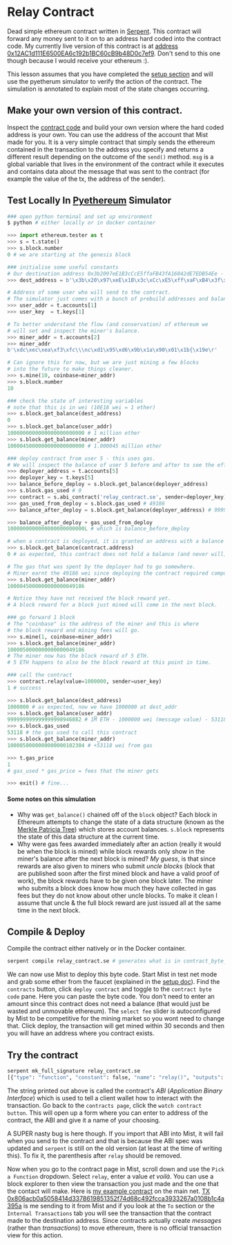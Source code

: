 # Relay Contract

Dead simple ethereum contract written in [Serpent](https://github.com/ethereum/wiki/wiki/Serpent). This contract will forward any money sent to it on to an address hard coded into the contract code. My currently live version of this contract is at [address 0x12AC1d111E6500EA6c192b1BC60cB9b48D0c7ef9](https://etherscan.io/address/0x12AC1d111E6500EA6c192b1BC60cB9b48D0c7ef9). Don't send to this one though because I would receive your ethereum :).

This lesson assumes that you have completed the [setup section](../setup.md) and will use the pyetherum simulator to verify the action of the contract.
The simulation is annotated to explain most of the state changes occurring.

## Make your own version of this contract.
Inspect the [contract code](relay_contract.se) and build your own version where the hard coded address is your own. You can use the address of the account that Mist made for you. It is a very simple contract that simply sends the ethereum contained in the transaction to the address you specify and returns a different result depending on the outcome of the `send()` method. `msg` is a global variable that lives in the environment of the contract while it executes and contains data about the message that was sent to the contract (for example the value of the tx, the address of the sender).

## Test Locally In [Pyethereum](https://github.com/ethereum/pyethereum/wiki/Using-pyethereum.tester) Simulator
```bash
### open python terminal and set up environment
$ python # either locally or in docker container
```
```python
>>> import ethereum.tester as t
>>> s = t.state()
>>> s.block.number
0 # we are starting at the genesis block

### initialise some useful constants
# Our destination address 0x3b2097eE1B3cCcE5ffaFB43fA16042dE7EDB54Ee - something I controll
>>> dest_address = b'\x3b\x20\x97\xeE\x1B\x3c\xCc\xE5\xff\xaF\xB4\x3f\xA1\x60\x42\xdE\x7E\xDB\x54\xEe'

# Address of some user who will send to the contract.
# The simulator just comes with a bunch of prebuild addresses and balances.
>>> user_addr = t.accounts[1]
>>> user_key  = t.keys[1]

# To better understand the flow (and conservation) of ethereum we
# will set and inspect the miner's balance.
>>> miner_addr = t.accounts[2]
>>> miner_addr
b'\xdc\xec\xea\xf3\xfc\\\nc\xd1\x95\xd6\x9b\x1a\x90\x01\x1b{\x19e\r'

# Can ignore this for now, but we are just mining a few blocks
# into the future to make things cleaner.
>>> s.mine(10, coinbase=miner_addr)
>>> s.block.number
10

### check the state of interesting variables
# note that this is in wei (10E18 wei = 1 ether)
>>> s.block.get_balance(dest_address)
0
>>> s.block.get_balance(user_addr)
1000000000000000000000000 # 1 million ether
>>> s.block.get_balance(miner_addr)
1000045000000000000000000 # 1.000045 million ether

### deploy contract from user 5 - this uses gas.
# We will inspect the balance of user 5 before and after to see the effet.
>>> deployer_address = t.accounts[5]
>>> deployer_key = t.keys[5]
>>> balance_before_deploy = s.block.get_balance(deployer_address)
>>> s.block.gas_used # 0
>>> contract = s.abi_contract('relay_contract.se', sender=deployer_key)
>>> gas_used_from_deploy = s.block.gas_used # 49186
>>> balance_after_deploy = s.block.get_balance(deployer_address) # 999999999999999999950814L

>>> balance_after_deploy + gas_used_from_deploy
1000000000000000000000000L # which is balance_before_deploy

# when a contract is deployed, it is granted an address with a balance
>>> s.block.get_balance(contract.address)
0 # as expected, this contract does not hold a balance (and never will)

# The gas that was spent by the deployer had to go somewhere.
# Miner earnt the 49186 wei since deploying the contract required computational work.
>>> s.block.get_balance(miner_addr)
1000045000000000000049186

# Notice they have not received the block reward yet.
# A block reward for a block just mined will come in the next block.

### go forward 1 block
# The "coinbase" is the address of the miner and this is where
# the block reward and mining fees will go.
>>> s.mine(1, coinbase=miner_addr)
>>> s.block.get_balance(miner_addr)
1000050000000000000049186
# The miner now has the block reward of 5 ETH.
# 5 ETH happens to also be the block reward at this point in time.

### call the contract
>>> contract.relay(value=1000000, sender=user_key)
1 # success

>>> s.block.get_balance(dest_address)
1000000 # as expected, now we have 1000000 at dest_addr
>>> s.block.get_balance(user_addr)
999999999999999998946882 # 1M ETH - 1000000 wei (message value) - 53118 wei (gas)
>>> s.block.gas_used
53118 # the gas used to call this contract
>>> s.block.get_balance(miner_addr)
1000050000000000000102304 # +53118 wei from gas

>>> t.gas_price
1
# gas_used * gas_price = fees that the miner gets

>>> exit() # fine...
```

#### Some notes on this simulation
  - Why was `get_balance()` chained off of the `block` object? Each block in Ethereum attempts to change the state of a data structure (known as the [Merkle Patricia Tree](https://github.com/ethereum/wiki/wiki/Patricia-Tree)) which stores account balances. `s.block` represents the state of this data structure at the current time.
  - Why were gas fees awarded immediately after an action (really it would be when the block is mined) while block rewards only show in the miner's balance after the next block is mined? _My guess_, is that since rewards are also given to miners who submit _uncle blocks_ (block that are published soon after the first mined block and have a valid proof of work), the block rewards have to be given one block later. The miner who submits a block does know how much they have collected in gas fees but they do not know about other uncle blocks. To make it clean I assume that uncle & the full block reward are just issued all at the same time in the next block.


## Compile & Deploy
Compile the contract either natively or in the Docker container.
```bash
serpent compile relay_contract.se # generates what is in contract_byte_code.txt
```

We can now use Mist to deploy this byte code. Start Mist in test net mode and grab some ether from the faucet (explained in the [setup doc](../setup.md)). Find the `contracts` button, click `deploy contract` and toggle to the `contract byte code` pane. Here you can paste the byte code. You don't need to enter an amount since this contract does not need a balance (that would just be wasted and unmovable ethereum). The `select fee` slider is autoconfigured by Mist to be competitive for the mining market so you wont need to change that. Click deploy, the transaction will get mined within 30 seconds and then you will have an address where you contract exists.

## Try the contract
```bash
serpent mk_full_signature relay_contract.se
[{"type": "function", "constant": false, "name": "relay()", "outputs": [{"type": "int256", "name": "out"}], "inputs": []}]
```
The string printed out above is called the contract's _ABI_ (_Application Binary Interface_) which is used to tell a client wallet how to interact with the transaction. Go back to the `contracts page`, click the `watch contract button`. This will open up a form where you can enter to address of the contract, the ABI and give it a name of your choosing.

A SUPER nasty bug is here though. If you import that ABI into Mist, it will fail when you send to the contract and that is because the ABI spec was updated and `serpent` is still on the old version (at least at the time of writing this). To fix it, the parenthesis after `relay` should be removed.

Now when you go to the contract page in Mist, scroll down and use the `Pick a Function` dropdown. Select `relay`, enter a value _et voilà_. You can use a block explorer to then view the transaction you just made and the one that the contact will make. Here is [my example contract](https://etherscan.io/address/0x12AC1d111E6500EA6c192b1BC60cB9b48D0c7ef9) on the main net. [TX 0x806acb0a5058414d3378619851352f74d68c492fcca3933267a0108b1c4a395a](https://etherscan.io/tx/0x806acb0a5058414d3378619851352f74d68c492fcca3933267a0108b1c4a395a) is me sending to it from Mist and if you look at the `To` section or the `Internal Transactions` tab you will see the transaction that the contract made to the destination address. Since contracts actually create _messages_ (rather than _transactions_) to move ethereum, there is no official transaction view for this action.
